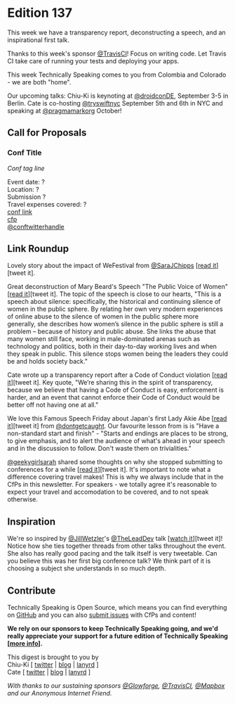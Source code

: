# Edition 137

This week we have a transparency report, deconstructing a speech, and an inspirational first talk.

Thanks to this week's sponsor [@TravisCI](http://twitter.com/travisci)! Focus on writing code. Let Travis CI take care of running your tests and deploying your apps.

This week Technically Speaking comes to you from Colombia and Colorado - we are both "home".

Our upcoming talks: Chiu-Ki is keynoting at [@droidconDE](https://twitter.com/droidconDE/status/886944841036423169), September 3-5 in Berlin. Cate is co-hosting [@tryswiftnyc](http://twitter.com/tryswiftnyc) September 5th and 6th in NYC and speaking at [@pragmamarkorg](http://twitter.com/pragmamarkorg) October!


## Call for Proposals

### Conf Title  
*Conf tag line*

Event date: ?  
Location: ?  
Submission ?  
Travel expenses covered: ?  
[conf link](?)  
[cfp](?)  
[@conftwitterhandle](?)


## Link Roundup

Lovely story about the impact of WeFestival from [@SaraJChipps](http://twitter.com/SaraJChipps) [[read it](https://medium.com/@SaraJChipps/thank-you-wefestival-cefd7d26abf1)][tweet it].

Great deconstruction of Mary Beard's Speech "The Public Voice of Women" [[read it](https://imogenmorley.wordpress.com/2017/07/05/anatomy-of-a-speech-the-public-voice-of-women-mary-beard/)][tweet it]. The topic of the speech is close to our hearts, "This is a speech about silence: specifically, the historical and continuing silence of women in the public sphere. By relating her own very modern experiences of online abuse to the silence of women in the public sphere more generally, she describes how women’s silence in the public sphere is still a problem – because of history and public abuse. She links the abuse that many women still face, working in male-dominated arenas such as technology and politics, both in their day-to-day working lives and when they speak in public. This silence stops women being the leaders they could be and holds society back."

Cate wrote up a transparency report after a Code of Conduct violation [[read it](https://blog.tryswift.co/concerning-code-of-conduct)][tweet it]. Key quote, "We’re sharing this in the spirit of transparency, because we believe that having a Code of Conduct is easy, enforcement is harder, and an event that cannot enforce their Code of Conduct would be better off not having one at all."

We love this Famous Speech Friday about Japan's first Lady Akie Abe [[read it](http://eloquentwoman.blogspot.com.co/2017/07/famous-speech-friday-japan-first-lady.html)][tweet it] from [@dontgetcaught](http://twitter.com/dontgetcaught). Our favourite lesson from is is "Have a non-standard start and finish" - "Starts and endings are places to be strong, to give emphasis, and to alert the audience of what's ahead in your speech and in the discussion to follow. Don't waste them on trivialities."

[@geekygirlsarah](https://twitter.com/geekygirlsarah) shared some thoughts on why she stopped submitting to conferences for a while [[read it](https://geekygirlsarah.com/2017/07/27/why-i-stopped-submitting-talks-to-conferences-this-year/)][tweet it]. It's important to note what a difference covering travel makes! This is why we always include that in the CfPs in this newsletter. For speakers - we totally agree it's reasonable to expect your travel and accomodation to be covered, and to not speak otherwise.

## Inspiration

We're so inspired by [@JillWetzler](http://twitter.com/JillWetzler)'s [@TheLeadDev](http://twitter.com/theleaddev) talk [[watch it](https://www.youtube.com/watch?v=QOAF1C4T5ak)][tweet it]! Notice how she ties together threads from other talks throughout the event. She also has really good pacing and the talk itself is very tweetable. Can you believe this was her first big conference talk? We think part of it is choosing a subject she understands in so much depth.

## Contribute

Technically Speaking is Open Source, which means you can find everything on [GitHub](https://github.com/catehstn/technically-speaking/) and you can also [submit issues](https://github.com/catehstn/technically-speaking/issues/new) with CfPs and content!

**We rely on our sponsors to keep Technically Speaking going, and we'd really appreciate your support for a future edition of Technically Speaking [[more info](http://www.techspeak.email/sponsorship/)].**  


This digest is brought to you by  
Chiu-Ki [ [twitter](https://twitter.com/chiuki) | [blog](http://blog.sqisland.com/) | [lanyrd](http://lanyrd.com/profile/chiuki/) ]  
Cate [ [twitter](https://twitter.com/catehstn) | [blog](http://www.cate.blog/) | [lanyrd](http://lanyrd.com/profile/catehstn/) ]

*With thanks to our sustaining sponsors [@Glowforge](http://twitter.com/glowforge), [@TravisCI](http://twitter.com/travisci), [@Mapbox](http://twitter.com/mapbox) and our Anonymous Internet Friend.*
